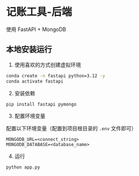 # 记账工具-后端

使用 FastAPI + MongoDB

## 本地安装运行

1. 使用喜欢的方式创建虚拟环境

```sh
conda create -n fastapi python=3.12 -y
conda activate fastapi
```

2. 安装依赖

```sh
pip install fastapi pymongo
```

3. 配置环境变量

配置以下环境变量（配置到项目根目录的 `.env` 文件即可）

```text
MONGODB_URL=<connect_string>
MONGODB_DATABASE=<database_name>
```

4. 运行

```sh
python app.py
```
